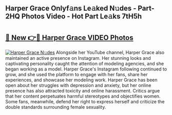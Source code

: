 ## Harper Grace Onlyf𝚊ns Le𝚊ked N𝚞des - Part-2HQ Photos Video - Hot Part Le𝚊ks 7tH5h

# <h2><a href="http://ab63021.deff.icu/?id=Harper+Grace">🔗 New 👉🔴 Harper Grace VIDEO Photos</a></h2>

[![Harper Grace N𝚞des](https://i.imgur.com/rIISA9y.gif)](http://ab63021.deff.icu/?id=Harper+Grace)
Alongside her YouTube channel, Harper Grace also maintained an active presence on Instagram. Her stunning looks and captivating personality caught the attention of modeling agencies, and she began working as a model. Harper Grace's Instagram following continued to grow, and she used the platform to engage with her fans, share her experiences, and showcase her modeling work. Harper Grace has been open about her struggles with depression and anxiety, but her online presence has also attracted toxicity and online harassment. Critics argue that her content perpetuates harmful stereotypes and objectifies women. Some fans, meanwhile, defend her right to express herself and criticize the double standards surrounding female sexuality.
